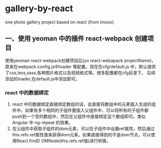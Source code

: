 # gallery-by-react
one photo gallery project based on react (from imooc)

## 一、使用 yeoman 中的插件 react-webpack 创建项目
使用yeoman react-webpack创建项目后(yo react-webapack projectName)，
原来在webpack.config.js中loader 等配置，现在在cfg/default.js 中，默认提供了css,less,sass,各种图片格式以及视频格式等。很多配置都在cfg目录下。
后续添加的loader,在default.js中添加即可。

### react 中的数据绑定
1. react 中的数据绑定直接绑定数组的话，会直接将数组中的元素插入生成的组件中。如果有多个相同的子组件要插入父组件中，可以将所有的子组件都push到一个空的数组中，然后在父组件中直接绑定这个数组即可。类似Angular 中 ng-repeat 的效果。
2. 在父组件中获取子组件的dom元素，可以在子组件中设置ref属性，然后通过this.refs.ref属性值来获得dom元素。如果直接得到的不是dom节点，可以使用React.findD  OMNode(this.refs.ref值)进行转换。
